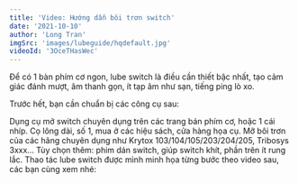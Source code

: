 ```yaml
---
title: 'Video: Hướng dẫn bôi trơn switch'
date: '2021-10-10'
author: 'Long Tran'
imgSrc: 'images/lubeguide/hqdefault.jpg'
videoId: '3OceTHasWec'
---
```

Để có 1 bàn phím cơ ngon, lube switch là điều cần thiết bậc nhất, tạo cảm giác đánh mượt, âm thanh gọn, ít tạp âm như sạn, tiếng ping lò xo.

Trước hết, bạn cần chuẩn bị các công cụ sau:

Dụng cụ mở switch chuyên dụng trên các trang bán phím cơ, hoặc 1 cái nhíp.
Cọ lông dài, số 1, mua ở các hiệu sách, cửa hàng họa cụ.
Mỡ bôi trơn của các hãng chuyên dụng như Krytox 103/104/105/203/204/205, Tribosys 3xxx…
Tùy chọn thêm: phim dán switch, giúp switch khít, phần trên ít rung lắc.
Thao tác lube switch được mình minh họa từng bước theo video sau, các bạn cùng xem nhé: